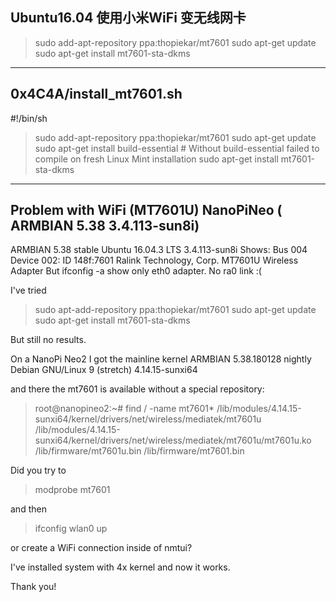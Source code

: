 

## Ubuntu16.04 使用小米WiFi 变无线网卡

>sudo add-apt-repository ppa:thopiekar/mt7601
sudo apt-get update
sudo apt-get install mt7601-sta-dkms

---

## 0x4C4A/install_mt7601.sh

#!/bin/sh
>sudo add-apt-repository ppa:thopiekar/mt7601
sudo apt-get update
sudo apt-get install build-essential # Without build-essential failed to compile on fresh Linux Mint installation
sudo apt-get install mt7601-sta-dkms

---

## Problem with WiFi (MT7601U) NanoPiNeo ( ARMBIAN 5.38 3.4.113-sun8i)

ARMBIAN 5.38 stable Ubuntu 16.04.3 LTS 3.4.113-sun8i
Shows:
Bus 004 Device 002: ID 148f:7601 Ralink Technology, Corp. MT7601U Wireless Adapter
But ifconfig -a show only eth0 adapter. No ra0 link :(

I've tried
>sudo apt-add-repository ppa:thopiekar/mt7601
sudo apt-get update
sudo apt-get install mt7601-sta-dkms

But still no results.



On a NanoPi Neo2 I got the mainline kernel
ARMBIAN 5.38.180128 nightly Debian GNU/Linux 9 (stretch) 4.14.15-sunxi64

and there the mt7601 is available without a special repository:
>root@nanopineo2:~# find / -name mt7601*
/lib/modules/4.14.15-sunxi64/kernel/drivers/net/wireless/mediatek/mt7601u
/lib/modules/4.14.15-sunxi64/kernel/drivers/net/wireless/mediatek/mt7601u/mt7601u.ko
/lib/firmware/mt7601u.bin
/lib/firmware/mt7601.bin

Did you try to
>modprobe mt7601

and then
>ifconfig wlan0 up

or create a WiFi connection inside of nmtui?


I've installed system with 4x kernel and now it works.

Thank you!
